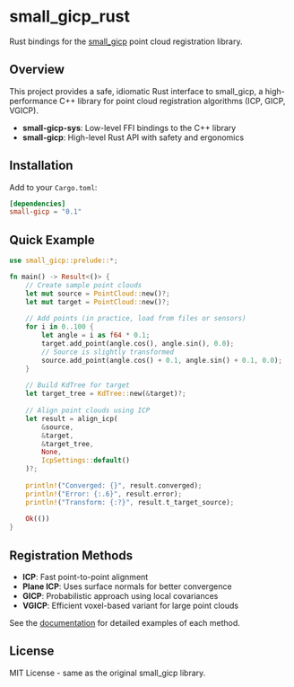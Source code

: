# small_gicp_rust

Rust bindings for the [small_gicp](https://github.com/koide3/small_gicp) point cloud registration library.

## Overview

This project provides a safe, idiomatic Rust interface to small_gicp, a high-performance C++ library for point cloud registration algorithms (ICP, GICP, VGICP).

- **small-gicp-sys**: Low-level FFI bindings to the C++ library
- **small-gicp**: High-level Rust API with safety and ergonomics

## Installation

Add to your `Cargo.toml`:

```toml
[dependencies]
small-gicp = "0.1"
```

## Quick Example

```rust
use small_gicp::prelude::*;

fn main() -> Result<()> {
    // Create sample point clouds
    let mut source = PointCloud::new()?;
    let mut target = PointCloud::new()?;
    
    // Add points (in practice, load from files or sensors)
    for i in 0..100 {
        let angle = i as f64 * 0.1;
        target.add_point(angle.cos(), angle.sin(), 0.0);
        // Source is slightly transformed
        source.add_point(angle.cos() + 0.1, angle.sin() + 0.1, 0.0);
    }
    
    // Build KdTree for target
    let target_tree = KdTree::new(&target)?;
    
    // Align point clouds using ICP
    let result = align_icp(
        &source,
        &target,
        &target_tree,
        None,
        IcpSettings::default()
    )?;
    
    println!("Converged: {}", result.converged);
    println!("Error: {:.6}", result.error);
    println!("Transform: {:?}", result.t_target_source);
    
    Ok(())
}
```

## Registration Methods

- **ICP**: Fast point-to-point alignment
- **Plane ICP**: Uses surface normals for better convergence
- **GICP**: Probabilistic approach using local covariances
- **VGICP**: Efficient voxel-based variant for large point clouds

See the [documentation](https://docs.rs/small-gicp) for detailed examples of each method.

## License

MIT License - same as the original small_gicp library.